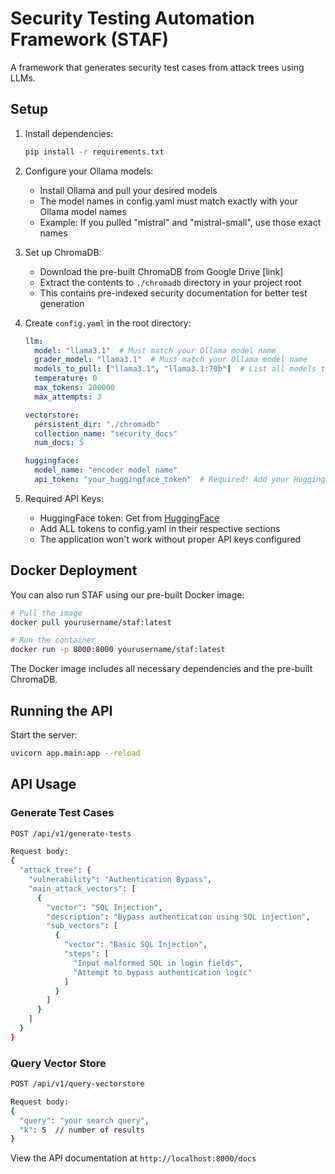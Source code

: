 # Security Testing Automation Framework (STAF)

A framework that generates security test cases from attack trees using LLMs.

## Setup

1. Install dependencies:
   ```bash
   pip install -r requirements.txt
   ```

2. Configure your Ollama models:
   * Install Ollama and pull your desired models
   * The model names in config.yaml must match exactly with your Ollama model names
   * Example: If you pulled "mistral" and "mistral-small", use those exact names

3. Set up ChromaDB:
   * Download the pre-built ChromaDB from Google Drive [link]
   * Extract the contents to `./chromadb` directory in your project root
   * This contains pre-indexed security documentation for better test generation

4. Create `config.yaml` in the root directory:
   ```yaml
   llm:
     model: "llama3.1"  # Must match your Ollama model name
     grader_model: "llama3.1"  # Must match your Ollama model name
     models_to_pull: ["llama3.1", "llama3.1:70b"]  # List all models to pull at startup
     temperature: 0
     max_tokens: 200000
     max_attempts: 3

   vectorstore:
     persistent_dir: "./chromadb"
     collection_name: "security_docs"
     num_docs: 5

   huggingface:
     model_name: "encoder model name"
     api_token: "your_huggingface_token"  # Required! Add your HuggingFace token
   ```

5. Required API Keys:
   * HuggingFace token: Get from [HuggingFace](https://huggingface.co/)
   * Add ALL tokens to config.yaml in their respective sections
   * The application won't work without proper API keys configured

## Docker Deployment

You can also run STAF using our pre-built Docker image:

```bash
# Pull the image
docker pull yourusername/staf:latest

# Run the container
docker run -p 8000:8000 yourusername/staf:latest
```

The Docker image includes all necessary dependencies and the pre-built ChromaDB.

## Running the API

Start the server:
```bash
uvicorn app.main:app --reload
```

## API Usage

### Generate Test Cases
```bash
POST /api/v1/generate-tests

Request body:
{
  "attack_tree": {
    "vulnerability": "Authentication Bypass",
    "main_attack_vectors": [
      {
        "vector": "SQL Injection",
        "description": "Bypass authentication using SQL injection",
        "sub_vectors": [
          {
            "vector": "Basic SQL Injection",
            "steps": [
              "Input malformed SQL in login fields",
              "Attempt to bypass authentication logic"
            ]
          }
        ]
      }
    ]
  }
}
```

### Query Vector Store
```bash
POST /api/v1/query-vectorstore

Request body:
{
  "query": "your search query",
  "k": 5  // number of results
}
```

View the API documentation at `http://localhost:8000/docs`
